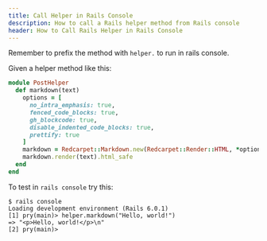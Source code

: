 ```yaml
---
title: Call Helper in Rails Console
description: How to call a Rails helper method from Rails console
header: How to Call Rails Helper in Rails Console
---
```

Remember to prefix the method with `helper.` to run in rails console.

Given a helper method like this:

```ruby
module PostHelper
  def markdown(text)
    options = [
      no_intra_emphasis: true, 
      fenced_code_blocks: true,
      gh_blockcode: true,   
      disable_indented_code_blocks: true,
      prettify: true
    ]
    markdown = Redcarpet::Markdown.new(Redcarpet::Render::HTML, *options)
    markdown.render(text).html_safe
  end
end
```

To test in `rails console` try this:

```
$ rails console
Loading development environment (Rails 6.0.1)
[1] pry(main)> helper.markdown("Hello, world!")
=> "<p>Hello, world!</p>\n"
[2] pry(main)>
```